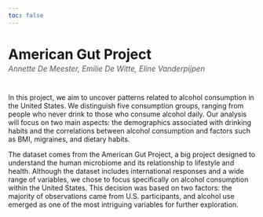 ```yaml
---
toc: false
---
```


<h1>American Gut Project</h1>
<div class="contributors">
  <p>Annette De Meester, Emilie De Witte, Eline Vanderpijpen</p>
</div>

<p>In this project, we aim to uncover patterns related to alcohol consumption in the United States. We distinguish five consumption groups, ranging from people who never drink to those who consume alcohol daily. Our analysis will focus on two main aspects: the demographics associated with drinking habits and the correlations between alcohol consumption and factors such as BMI, migraines, and dietary habits.
</p>

<p>The dataset comes from the American Gut Project, a big project designed to understand the human microbiome and its relationship to lifestyle and health. Although the dataset includes international responses and a wide range of variables, we chose to focus specifically on alcohol consumption within the United States. This decision was based on two factors: the majority of observations came from U.S. participants, and alcohol use emerged as one of the most intriguing variables for further exploration.</p>

<style>
  .contributors {
    margin: -1rem 0 2.5rem 0;
    font-size: 0.95rem;
    color: #555;
    font-style: italic;
  }
</style>
